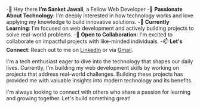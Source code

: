 -👋 Hey there **I’m Sanket Jawali**, a Fellow Web Developer
-👀 **Passionate About Technology**: I'm deeply interested in how technology works and love applying my knowledge to build innovative solutions.
-🌱 **Currently Learning**: I'm focused on web development and actively building projects to solve real-world problems.
-💞️ **Open to Collaboration**: I'm excited to collaborate on impactful projects with like-minded individuals.
-📫 **Let's Connect**: Reach out to me on [LinkedIn](https://www.linkedin.com/in/sanket-jawali) or via [Gmail](mailto:sanketjawali25@gmail.com).

<!---
SanketJawali/SanketJawali is a ✨ special ✨ repository because its `README.md` (this file) appears on your GitHub profile.
You can click the Preview link to take a look at your changes.
--->

I'm a tech enthusiast eager to dive into the technology that shapes our daily lives. Currently, I'm building my web development skills by working on projects that address real-world challenges. Building these projects has provided me with valuable insights into modern technology and its benefits.

I'm always looking to connect with others who share a passion for learning and growing together. Let's build something great!

